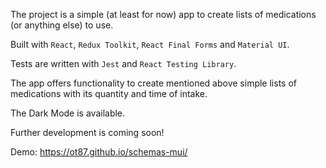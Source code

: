 The project is a simple (at least for now) app to create lists of medications (or anything else) to use.

Built with `React`, `Redux Toolkit`, `React Final Forms` and `Material UI`.

Tests are written with `Jest` and `React Testing Library`.

The app offers functionality to create mentioned above simple lists of medications with its quantity and time of intake.

The Dark Mode is available.

Further development is coming soon!

Demo: https://ot87.github.io/schemas-mui/
